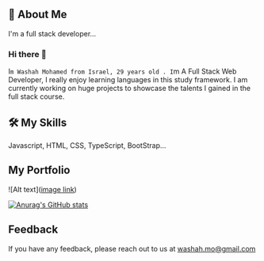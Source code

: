 
## 🚀 About Me
I'm a full stack developer...
### Hi there 👋
I`m Washah Mohamed from Israel, 29 years old .
I`m A Full Stack Web Developer, I really enjoy learning languages in this study framework.
I am currently working on huge projects to showcase the talents I gained in the full stack course.


## 🛠 My Skills
Javascript, HTML, CSS, TypeScript, BootStrap...


## My Portfolio 

 ![Alt text]([image link](https://ibb.co/RhfsMG6))


[![Anurag's GitHub stats](https://github-readme-stats.vercel.app/api?username=Washah)](https://github.com/anuraghazra/github-readme-stats)



## Feedback

If you have any feedback, please reach out to us at washah.mo@gmail.com
